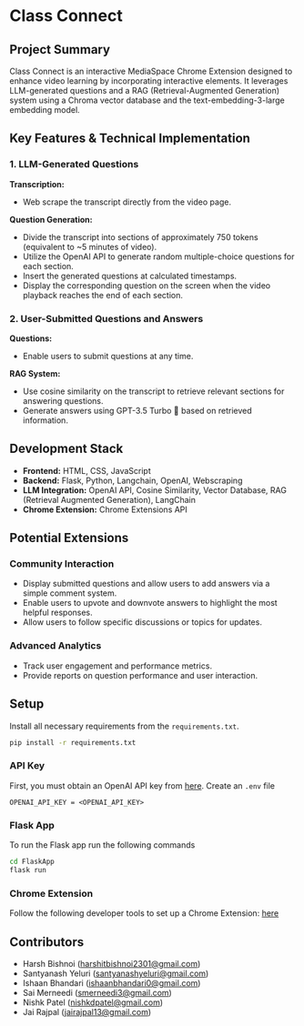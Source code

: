# Class Connect

## Project Summary

Class Connect is an interactive MediaSpace Chrome Extension designed to enhance video learning by incorporating interactive elements. It leverages LLM-generated questions and a RAG (Retrieval-Augmented Generation) system using a Chroma vector database and the text-embedding-3-large embedding model. 

## Key Features & Technical Implementation

### 1. LLM-Generated Questions

**Transcription:**
- Web scrape the transcript directly from the video page.

**Question Generation:**
- Divide the transcript into sections of approximately 750 tokens (equivalent to ~5 minutes of video).
- Utilize the OpenAI API to generate random multiple-choice questions for each section.
- Insert the generated questions at calculated timestamps.
- Display the corresponding question on the screen when the video playback reaches the end of each section.

### 2. User-Submitted Questions and Answers

**Questions:**
- Enable users to submit questions at any time.

**RAG System:**
- Use cosine similarity on the transcript to retrieve relevant sections for answering questions.
- Generate answers using GPT-3.5 Turbo 🚀 based on retrieved information.

## Development Stack

- **Frontend:** HTML, CSS, JavaScript
- **Backend:** Flask, Python, Langchain, OpenAI, Webscraping
- **LLM Integration:** OpenAI API, Cosine Similarity, Vector Database, RAG (Retrieval Augmented Generation), LangChain
- **Chrome Extension:** Chrome Extensions API

## Potential Extensions

### Community Interaction
- Display submitted questions and allow users to add answers via a simple comment system.
- Enable users to upvote and downvote answers to highlight the most helpful responses.
- Allow users to follow specific discussions or topics for updates.

### Advanced Analytics
- Track user engagement and performance metrics.
- Provide reports on question performance and user interaction.

## Setup

Install all necessary requirements from the `requirements.txt`.

```bash
pip install -r requirements.txt
```

### API Key
First, you must obtain an OpenAI API key from [here](https://platform.openai.com/docs/overview). Create an `.env` file

```
OPENAI_API_KEY = <OPENAI_API_KEY>
```

### Flask App

To run the Flask app run the following commands

```bash
cd FlaskApp
flask run
```

### Chrome Extension

Follow the following developer tools to set up a Chrome Extension: [here](https://developer.chrome.com/docs/extensions/get-started)

## Contributors

- Harsh Bishnoi (harshitbishnoi2301@gmail.com)
- Santyanash Yeluri (santyanashyeluri@gmail.com)
- Ishaan Bhandari (ishaanbhandari0@gmail.com)
- Sai Merneedi (smerneedi3@gmail.com)
- Nishk Patel (nishkdpatel@gmail.com)
- Jai Rajpal (jairajpal13@gmail.com)



